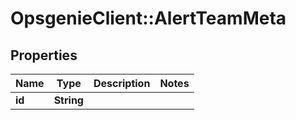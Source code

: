# OpsgenieClient::AlertTeamMeta

## Properties
Name | Type | Description | Notes
------------ | ------------- | ------------- | -------------
**id** | **String** |  | 


